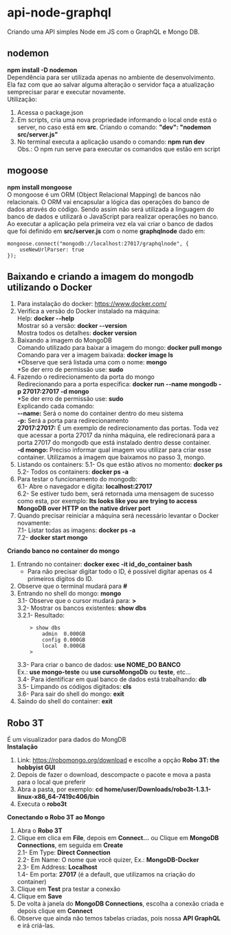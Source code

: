 # api-node-graphql
Criando uma API simples Node em JS com o GraphQL e Mongo DB.  

## nodemon  
**npm install -D nodemon**  
Dependência para ser utilizada apenas no ambiente de desenvolvimento.  
Ela faz com que ao salvar alguma alteração o servidor faça a atualização semprecisar parar e executar novamente.  
Utilização:  
1) Acessa o package.json  
2) Em scripts, cria uma nova propriedade informando o local onde está o server, no caso está em **src**.
Criando o comando: **"dev": "nodemon src/server.js"**  
3) No terminal executa a aplicação usando o comando: **npm run dev**  
Obs.: O npm run serve para executar os comandos que estão em script  

## mogoose  
**npm install mongoose**  
O mongoose é um ORM (Object Relacional Mapping) de bancos não relacionais.
O ORM vai encapsular a lógica das operações do banco de dados através do código. Sendo assim não será utilizada a linguagem do banco de dados e utilizará o JavaScript para realizar operações no banco.  
Ao executar a aplicação pela primeira vez ela vai criar o banco de dados que foi definido em **src/server.js** com o nome **graphqlnode** dado em:  
```
mongoose.connect("mongodb://localhost:27017/graphqlnode", {
    useNewUrlParser: true
});
```
  
## Baixando e criando a imagem do mongodb utilizando o Docker  
1) Para instalação do docker: https://www.docker.com/  
2) Verifica a versão do Docker instalado na máquina:  
    Help: **docker --help**  
    Mostrar só a versão: **docker --version**  
    Mostra todos os detalhes: **docker version**  
3) Baixando a imagem do MongoDB  
    Comando utilizado para baixar a imagem do mongo: **docker pull mongo**  
    Comando para ver a imagem baixada: **docker image ls**  
    *Observe que será listada uma com o nome: **mongo**  
    *Se der erro de permissão use: **sudo**  
4) Fazendo o redirecionamento da porta do mongo  
    Redirecionando para a porta específica: **docker run --name mongodb -p 27017:27017 -d mongo**  
    *Se der erro de permissão use: **sudo**  
    Explicando cada comando:  
    **--name:** Será o nome do container dentro do meu sistema  
    **-p:**  Será a porta para redirecionamento  
    **27017:27017:** É um exemplo de redirecionamento das portas. Toda vez que acessar a porta 27017 da ninha máquina, ele 
    redirecionará para a porta 27017 do mongodb que está instalado dentro desse container.  
    **-d mongo:** Preciso informar qual imagem vou utilizar para criar esse container. Utilizamos a imagem que baixamos no 
    passo 3, mongo.  
5) Listando os containers:
    5.1- Os que estão ativos no momento: **docker ps**  
    5.2- Todos os containers: **docker ps -a**  
7) Para testar o funcionamento do mongodb:  
    6.1- Abre o navegador e digita: **localhost:27017**  
    6.2- Se estiver tudo bem, será retornada uma mensagem de sucesso como esta, por exemplo: **Its looks like you are trying to access MongoDB over HTTP on the native driver port**  
8) Quando precisar reiniciar a máquina será necessário levantar o Docker novamente:  
    7.1- Listar todas as imagens: **docker ps -a**  
    7.2- **docker start mongo**  

**Criando banco no container do mongo**  
1) Entrando no container: **docker exec -it id_do_container bash**  
    * Para não precisar digitar todo o ID, é possível digitar apenas os 4 primeiros dígitos do ID.  
2) Observe que o terminal mudará para **#**  
3) Entrando no shell do mongo: **mongo**  
	3.1- Observe que o cursor mudará para: **>**  
	3.2- Mostrar os bancos existentes: **show dbs**  
	3.2.1- Resultado:  
	```	
        > show dbs  
			admin  0.000GB  
			config 0.000GB  
			local  0.000GB  
		>  
    ```
	3.3- Para criar o banco de dados: **use NOME_DO BANCO**  
		Ex.: **use mongo-teste** ou **use cursoMongoDb** ou **teste**, etc...  
	3.4- Para identificar em qual banco de dados está trabalhando: **db**  
	3.5- Limpando os códigos digitados: **cls**  
	3.6- Para sair do shell do mongo: **exit**  
4) Saindo do shell do container: **exit**  

## Robo 3T  
É um visualizador para dados do MongDB  
**Instalação**  
1) Link: https://robomongo.org/download e escolhe a opção **Robo 3T: the hobbyist GUI**  
2) Depois de fazer o download, descompacte o pacote e mova a pasta para o local que preferir  
3) Abra a pasta, por exemplo: **cd home/user/Downloads/robo3t-1.3.1-linux-x86_64-7419c406/bin**  
4) Executa o **robo3t**  
  
**Conectando o Robo 3T ao Mongo**  
1) Abra o **Robo 3T**  
2) Clique em clica em **File**, depois em **Connect...** ou Clique em **MongoDB Connections**, em seguida em **Create**  
    2.1- Em Type: **Direct Connection**  
    2.2- Em Name: O nome que você quizer, Ex.: **MongoDB-Docker**  
    2.3- Em Address: **Localhost**  
    1.4- Em porta: **27017** (é a default, que utilizamos na criação do container)  
3) Clique em **Test** pra testar a conexão  
4) Clique em **Save**  
5) De volta à janela do **MongoDB Connections**, escolha a conexão criada e depois clique em **Connect** 
6) Observe que ainda não temos tabelas criadas, pois nossa **API GraphQL** e irá criá-las.  
